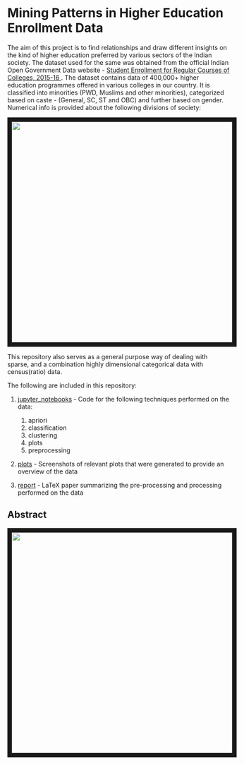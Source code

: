 # Mining Patterns in Higher Education Enrollment Data

The aim of this project is to find relationships and draw different insights on the kind of higher education preferred by various sectors of the Indian society. The dataset used for the same was obtained from the official Indian Open Government Data website - [Student Enrollment for Regular Courses of Colleges, 2015-16 ](https://data.gov.in/node/2913521/). The dataset contains data of 400,000+ higher education programmes offered in various colleges in our country.
It is classified into minorities (PWD, Muslims and other minorities), categorized based on caste - (General, SC, ST and OBC)  and further based on gender. Numerical info is provided about the following divisions of society: 

<p align="left">
<img src="https://user-images.githubusercontent.com/46049177/189781223-e0f12a69-8945-4afe-9c56-d7c790b678b3.png" width="500" height="500" border="10"/>
</p>

This repository also serves as a general purpose way of dealing with sparse, and a combination highly dimensional categorical data with census(ratio) data.

The following are included in this repository:
1. [jupyter_notebooks](jupyter_notebooks) - Code for the following techniques performed on the data:
    1. apriori
    2. classification
    3. clustering
    4. plots
    5. preprocessing

2. [plots](plots) - Screenshots of relevant plots that were generated to provide an overview of the data
3. [report](report) - LaTeX paper summarizing the pre-processing and processing performed on the data

## Abstract
<p align="left">
<img src="https://user-images.githubusercontent.com/46049177/189782799-da71cae2-74e5-4121-b585-0667bd80db6b.png" width="500" height="500" border="10"/>
</p>
